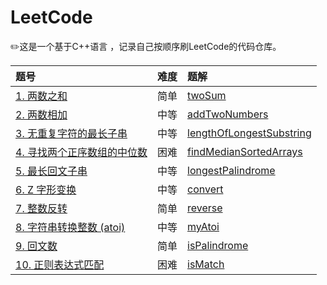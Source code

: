 # LeetCode
✏️这是一个基于C++语言 ，记录自己按顺序刷LeetCode的代码仓库。

| 题号                                                         | 难度 | 题解                                                         |
| :----------------------------------------------------------- | ---- | :----------------------------------------------------------- |
| [1. 两数之和](https://leetcode-cn.com/problems/two-sum/)     | 简单 | [twoSum](https://github.com/T1mzhou/LeetCode/blob/main/code/twoSum.cpp) |
| [2. 两数相加](https://leetcode-cn.com/problems/add-two-numbers/) | 中等 | [addTwoNumbers](https://github.com/T1mzhou/LeetCode/blob/main/code/addTwoNumbers.cpp) |
| [3. 无重复字符的最长子串](https://leetcode-cn.com/problems/longest-substring-without-repeating-characters/) | 中等 | [lengthOfLongestSubstring](https://github.com/T1mzhou/LeetCode/blob/main/code/lengthOfLongestSubstring.cpp) |
| [4. 寻找两个正序数组的中位数](https://leetcode-cn.com/problems/median-of-two-sorted-arrays/) | 困难 | [findMedianSortedArrays](https://github.com/T1mzhou/LeetCode/blob/main/code/findMedianSortedArrays.cpp) |
| [5. 最长回文子串](https://leetcode-cn.com/problems/longest-palindromic-substring/) | 中等 | [longestPalindrome](https://github.com/T1mzhou/LeetCode/blob/main/code/longestPalindrome.cpp) |
| [6. Z 字形变换](https://leetcode-cn.com/problems/zigzag-conversion/) | 中等 |[convert](https://github.com/T1mzhou/LeetCode/blob/main/code/convert.cpp)                                                              |
| [7. 整数反转](https://leetcode-cn.com/problems/reverse-integer/) | 简单 |  [reverse](https://github.com/T1mzhou/LeetCode/blob/main/code/reverse.cpp)                                                            |
| [8. 字符串转换整数 (atoi)](https://leetcode-cn.com/problems/string-to-integer-atoi/) | 中等 |[myAtoi](https://github.com/T1mzhou/LeetCode/blob/main/code/myAtoi.cpp)                                                              |
| [9. 回文数](https://leetcode-cn.com/problems/palindrome-number/) | 简单 |[isPalindrome](https://github.com/T1mzhou/LeetCode/blob/main/code/isPalindrome.cpp)                                                        |
| [10. 正则表达式匹配](https://leetcode-cn.com/problems/regular-expression-matching/) | 困难 | [isMatch](https://github.com/T1mzhou/LeetCode/blob/main/code/isMatch.cpp)                                                             |

